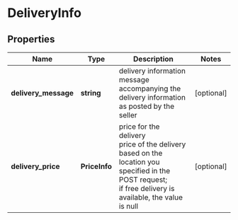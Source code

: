 # DeliveryInfo

## Properties

| Name | Type | Description | Notes |
|------------ | ------------- | ------------- | -------------|
**delivery_message** | **string** | delivery information<br>message accompanying the delivery information as posted by the seller |[optional]|
**delivery_price** | **PriceInfo** | price for the delivery<br>price of the delivery based on the location you specified in the POST request;<br>if free delivery is available, the value is null |[optional]|